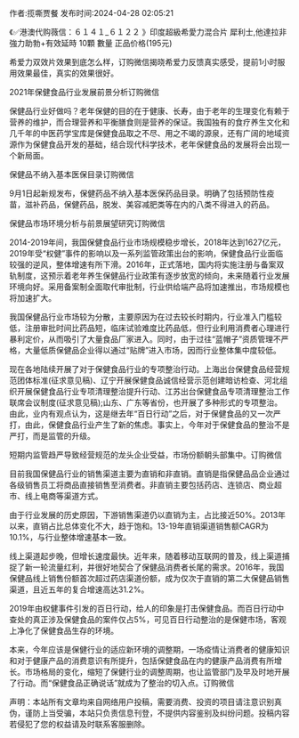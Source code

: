 <p>作者:揽嘶贾餐 发布时间:2024-04-28 02:05:21</p>
<p>《✅港澳代购薇信：６１４１_６１２２ 》印度超級希愛力混合片 犀利士,他達拉非 強力助勃+有效延時 10顆 數量 正品价格(195元) </p>
									<p>希爱力双效片效果到底怎么样，订购微信揭晓希爱力反馈真实感受，提前1小时服用效果最佳，真实的效果很好。</p><p></p><p>2021年保健食品行业发展前景分析订购微信</p><p></p><p>保健品行业好做吗？老年保健的目的在于健康、长寿，由于老年的生理变化有赖于营养的维护，而合理营养和平衡膳食则是营养的保证。我国独有的食疗养生文化和几千年的中医药学宝库是保健食品取之不尽、用之不竭的源泉，还有广阔的地域资源作为保健食品开发的基础，结合现代科学技术，老年保健食品的发展将会出现一个新局面。</p><p></p><p>保健品不纳入基本医保目录订购微信</p><p></p><p>9月1日起新规发布，保健药品不纳入基本医保药品目录。明确了包括预防性疫苗，滋补药品，保健药品，脱发、美容减肥类等在内的八类不得进入的药品。</p><p></p><p>保健品市场环境分析与前景展望研究订购微信</p><p></p><p>2014-2019年间，我国保健食品行业市场规模稳步增长，2018年达到1627亿元，2019年受“权健”事件的影响以及一系列监管政策出台的影响，保健食品行业面临较强的逆风，整体增速有所下滑。2016年，正式落地，国内将实施注册与备案双轨制度，这预示着老年养生保健品行业政策有逐步放宽的倾向，未来随着行业发展环境向好。采用备案制全面取代审批制，行业供给端产品将加速推出，市场规模也将加速扩大。</p><p></p><p>我国保健品行业市场较为分散，主要原因为在过去较长时期内，行业准入门槛较低，注册审批时间比药品短，临床试验难度比药品低，但行业利用消费者心理进行暴利定价，从而吸引了大量食品厂家进入。同时，由于过往“蓝帽子”资质管理不严格，大量低质保健品企业得以通过“贴牌”进入市场，因而行业整体集中度较低。</p><p></p><p>现在各地陆续开展了对于保健食品行业的专项整治行动。上海出台保健食品经营规范团体标准(征求意见稿)、辽宁开展保健食品诚信经营示范创建暗访检查、河北组织开展保健食品行业专项清理整治提升行动、江苏出台保健食品专项清理整治工作联席会议制度(征求意见稿);山东、广东等省份，也开展了多种形式的专项整治。由此，业内有观点认为，这是继去年“百日行动”之后，对于保健食品的又一次严打，由此，保健食品行业产生了新的焦虑。事实上，今年对于保健食品的整治不是严打，而是监管的升级。</p><p></p><p>短期内监管趋严导致经营规范的龙头企业受益，市场份额朝头部集中。订购微信</p><p></p><p>目前我国保健品行业的销售渠道主要为直销和非直销。直销是指保健品品企业通过各级销售员工将商品直接销售至消费者。非直销主要包括药店、连锁店、商业超市、线上电商等渠道方式。</p><p></p><p>由于行业发展的历史原因，下游销售渠道仍以直销为主，占比接近50%。2013年以来，直销占比总体变化不大，趋于饱和。13-19年直销渠道销售额CAGR为10.1%，与行业整体增速基本一致。</p><p></p><p>线上渠道起步晚，但增长速度最快。近年来，随着移动互联网的普及，线上渠道捕捉了新一轮流量红利，并很好地契合了保健品消费者长尾的需求。2016年，我国保健品线上销售份额首次超过药店渠道份额，成为仅次于直销的第二大保健品销售渠道，且近五年的复合增速高达31.2%。</p><p></p><p>2019年由权健事件引发的百日行动，给人的印象是打击保健食品。而百日行动中查处的真正涉及保健食品的案件仅占5%，可见百日行动整治的是保健市场，客观上净化了保健食品生存的环境。</p><p></p><p>本来，今年应该是保健行业的适应新环境的调整期，一场疫情让消费者的健康知识和对于健康产品的消费意识有所提升，包括保健食品在内的健康产品消费有所增长。市场格局的变化，缩短了保健行业的调整周期，也让监管部门及早及时地开展了行动。而“保健食品正确说话”就成为了整治的切入点。订购微信</p>				声明：本站所有文章均来自网络用户投稿，需要消费、投资的项目请注意识别真伪，谨防上当受骗，本站只负责信息刊登，不提供内容鉴别及纠纷问题。投稿内容若侵犯了您的权益请及时联系客服删除。				
